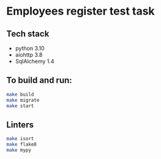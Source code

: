 # Employees register test task

## Tech stack
- python 3.10
- aiohttp 3.8
- SqlAlchemy 1.4

## To build and run:
```bash
make build
make migrate
make start
```

## Linters
```bash
make isort
make flake8
make mypy
```
